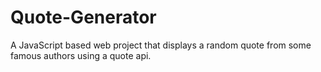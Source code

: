 # Quote-Generator
A JavaScript based web project that displays a random quote from some famous authors using a quote api.
